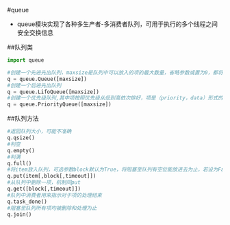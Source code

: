 #queue
* queue模块实现了各种多生产者-多消费者队列，可用于执行的多个线程之间安全交换信息

##队列类

```python
import queue

#创建一个先进先出队列，maxsize是队列中可以放入的项的最大数量，省略参数或置为0，都将视为无穷大
q = queue.Queue([maxsize])
#创建一个后进先出队列
q = queue.LifoQueue([maxsize])
#创建一个优先级队列,其中项按照优先级从低到高依次排好，项是（priority，data）形式的元组，priority是一个数字
q = queue.PriorityQueue([maxsize])
```

##队列方法

```python
#返回队列大小，可能不准确
q.qsize()
#判空
q.empty()
#判满
q.full()
#将item放入队列，可选参数block默认为True，将阻塞至队列有空位能放进去为止，若设为False，则timeout默认为0，超时还没放进去，引发full异常
q.put(item[,block[,timeout]])
#从队列中删除一项，机制同put
q.get([block[,timeout]])
#队列中消费者用来指示对于项的处理结束
q.task_done()
#阻塞至队列所有项均被删除和处理为止
q.join()
```